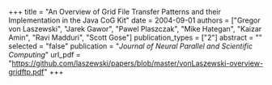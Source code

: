 +++
title = "An Overview of Grid File Transfer Patterns and their Implementation in the Java CoG Kit"
date = 2004-09-01
authors = ["Gregor von Laszewski", "Jarek Gawor", "Pawel Plaszczak", "Mike Hategan", "Kaizar Amin", "Ravi Madduri", "Scott Gose"]
publication_types = ["2"]
abstract = ""
selected = "false"
publication = "*Journal of Neural Parallel and Scientific Computing*"
url_pdf = "https://github.com/laszewski/papers/blob/master/vonLaszewski-overview-gridftp.pdf"
+++

